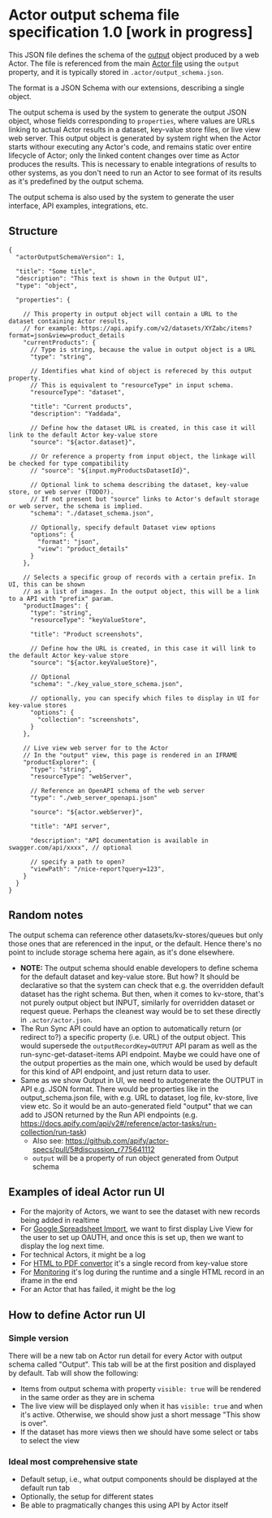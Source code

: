 # Actor output schema file specification 1.0 [work in progress]

This JSON file defines the schema of the [output](../README.md#output) object produced by a web Actor.
The file is referenced from the main [Actor file](./ACTOR_FILE.md) using the `output` property,
and it is typically stored in `.actor/output_schema.json`.

The format is a JSON Schema with our extensions, describing a single object.

The output schema is used by the system to generate the
output JSON object,
whose fields corresponding to `properties`, where values are URLs linking to actual Actor results in a dataset, key-value store files, or live view web server.
This output object is generated by system right when the Actor starts withour executing any Actor's code,
and remains static over entire lifecycle of Actor; only the linked content changes over time as Actor produces the results.
This is necessary to enable integrations of results to other systems, as you don't need to run an Actor
to see format of its results as it's predefined by the output schema.

The output schema is also used by the system to generate the user interface, API examples, integrations, etc.

## Structure

```jsonc
{
  "actorOutputSchemaVersion": 1,
 
  "title": "Some title",
  "description": "This text is shown in the Output UI",
  "type": "object",
  
  "properties": {
  
    // This property in output object will contain a URL to the dataset containing Actor results,
    // for example: https://api.apify.com/v2/datasets/XYZabc/items?format=json&view=product_details
    "currentProducts": {
      // Type is string, because the value in output object is a URL
      "type": "string",
      
      // Identifies what kind of object is refereced by this output property.
      // This is equivalent to "resourceType" in input schema.
      "resourceType": "dataset",
      
      "title": "Current products",
      "description": "Yaddada",
      
      // Define how the dataset URL is created, in this case it will link to the default Actor key-value store  
      "source": "${actor.dataset}",
      
      // Or reference a property from input object, the linkage will be checked for type compatibility
      // "source": "${input.myProductsDatasetId}",
      
      // Optional link to schema describing the dataset, key-value store, or web server (TODO?).
      // If not present but "source" links to Actor's default storage or web server, the schema is implied.
      "schema": "./dataset_schema.json",

      // Optionally, specify default Dataset view options
      "options": {
        "format": "json",
        "view": "product_details"
      }
    },

    // Selects a specific group of records with a certain prefix. In UI, this can be shown
    // as a list of images. In the output object, this will be a link to a API with "prefix" param.
    "productImages": {
      "type": "string",
      "resourceType": "keyValueStore", 
      
      "title": "Product screenshots",  

      // Define how the URL is created, in this case it will link to the default Actor key-value store
      "source": "${actor.keyValueStore}",
      
      // Optional
      "schema": "./key_value_store_schema.json", 
      
      // optionally, you can specify which files to display in UI for key-value stores
      "options": {
        "collection": "screenshots",
      }
    },

    // Live view web server for to the Actor
    // In the "output" view, this page is rendered in an IFRAME
    "productExplorer": {
      "type": "string",
      "resourceType": "webServer",
      
      // Reference an OpenAPI schema of the web server
      "type": "./web_server_openapi.json"
      
      "source": "${actor.webServer}", 

      "title": "API server",
      
      "description": "API documentation is available in swagger.com/api/xxxx", // optional
      
      // specify a path to open?
      "viewPath": "/nice-report?query=123",
    }
  }
}
```


## Random notes

The output schema can reference other datasets/kv-stores/queues
but only those ones that are referenced in the input, or the default. Hence
there's no point to include storage schema here again, as it's done elsewhere.

- **NOTE:** The output schema should enable developers to define schema for the
  default dataset and key-value store. But how? It should be declarative
  so that the system can check that e.g. the overridden default dataset
  has the right schema. But then, when it comes to kv-store, that's not purely
  output object but INPUT, similarly for overridden dataset or request queue.
  Perhaps the cleanest way would be to set these directly in `.actor/actor.json`.
- The Run Sync API could have an option to automatically return (or redirect to?)
  a specific property (i.e. URL) of the output object.
  This would supersede the `outputRecordKey=OUTPUT` API param as well as
  the run-sync-get-dataset-items API endpoint.
  Maybe we could have one of the output properties as the main one,
  which would be used by default for this kind of API endpoint, and just return
  data to user.
- Same as we show Output in UI, we need to autogenerate the OUTPUT in API e.g. JSON format.
  There would be properties like in the output_schema.json file, with e.g. URL to dataset,
  log file, kv-store, live view etc. So it would be an auto-generated field "output"
  that we can add to JSON returned by the Run API endpoints
  (e.g. https://docs.apify.com/api/v2#/reference/actor-tasks/run-collection/run-task)
  - Also see: https://github.com/apify/actor-specs/pull/5#discussion_r775641112
  - `output` will be a property of run object generated from Output schema



## Examples of ideal Actor run UI

- For the majority of Actors, we want to see the dataset with new records being added in realtime
- For [Google Spreadsheet Import](https://apify.com/lukaskrivka/google-sheets),
  we want to first display Live View for the user to set up OAUTH, and once 
   this is set up, then we want to display the log next time.
- For technical Actors, it might be a log
- For [HTML to PDF convertor](https://apify.com/jancurn/url-to-pdf) it's a single record from key-value store
- For [Monitoring](https://apify.com/apify/monitoring-runner) it's log during the runtime and a single HTML record in an iframe in the end
- For an Actor that has failed, it might be the log

## How to define Actor run UI

### Simple version

There will be a new tab on Actor run detail for every Actor with output schema called "Output".
This tab will be at the first position and displayed by default. Tab will show the following:
- Items from output schema with property `visible: true` will be rendered in the same order
  as they are in schema
- The live view will be displayed only when it has `visible: true` and when it's active.
  Otherwise, we should show just a short message "This show is over".
- If the dataset has more views then we should have some select or tabs to select the view

### Ideal most comprehensive state

- Default setup, i.e., what output components should be displayed at the default run tab
- Optionally, the setup for different states
- Be able to pragmatically changes this using API by Actor itself

